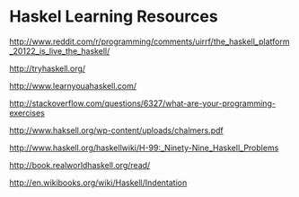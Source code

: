 Haskel Learning Resources
=========================

http://www.reddit.com/r/programming/comments/uirrf/the_haskell_platform_20122_is_live_the_haskell/

http://tryhaskell.org/

http://www.learnyouahaskell.com/

http://stackoverflow.com/questions/6327/what-are-your-programming-exercises

http://www.haksell.org/wp-content/uploads/chalmers.pdf

http://www.haskell.org/haskellwiki/H-99:_Ninety-Nine_Haskell_Problems

http://book.realworldhaskell.org/read/

http://en.wikibooks.org/wiki/Haskell/Indentation
